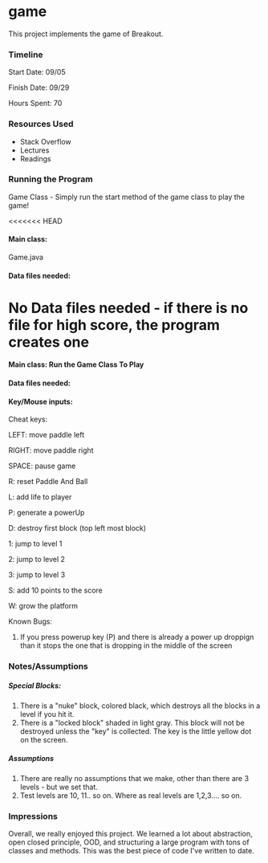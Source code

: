 game
====

This project implements the game of Breakout.

### Timeline

Start Date: 09/05

Finish Date: 09/29

Hours Spent: 70

### Resources Used
* Stack Overflow 
* Lectures
* Readings

### Running the Program
Game Class - Simply run the start method of the game class to play the game!

<<<<<<< HEAD
#### Main class: 
Game.java

#### Data files needed: 
No Data files needed - if there is no file for high score, the program creates one
=======
#### Main class: Run the Game Class To Play

#### Data files needed: 

#### Key/Mouse inputs:
Cheat keys:

LEFT: move paddle left 

RIGHT: move paddle right

SPACE: pause game

R: reset Paddle And Ball

L: add life to player

P: generate a powerUp

D: destroy first block (top left most block)

1: jump to level 1

2: jump to level 2

3: jump to level 3

S: add 10 points to the score

W: grow the platform


Known Bugs:

1. If you press powerup key (P) and there is already a power up droppign than it stops 
the one that is dropping in the middle of the screen


### Notes/Assumptions

##### Special Blocks:
1. There is a "nuke" block, colored black, which destroys all the blocks in a level if you hit it.
2. There is a "locked block" shaded in light gray. This block will not be destroyed unless the "key" is collected. The key is the 
little yellow dot on the screen. 

##### Assumptions

1. There are really no assumptions that we make, other than there are 3 levels - but we set that. 
2. Test levels are 10, 11.. so on. Where as real levels are 1,2,3.... so on.

### Impressions
Overall, we really enjoyed this project. We learned a lot about abstraction, open closed principle, OOD, and structuring a large
program with tons of classes and methods. This was the best piece of code I've written to date. 
